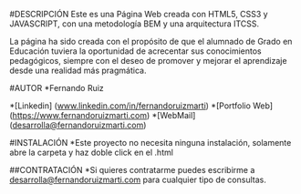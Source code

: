 #DESCRIPCIÓN Este es una Página Web creada con HTML5, CSS3 y JAVASCRIPT, con una metodología BEM y una arquitectura ITCSS.

La página ha sido creada con el propósito de que el alumnado de Grado en Educación tuviera la oportunidad de acrecentar sus conocimientos pedagógicos, siempre con el deseo de promover
y mejorar el aprendizaje desde una realidad más pragmática.

#AUTOR *Fernando Ruiz

*[Linkedin] (www.linkedin.com/in/fernandoruizmarti) *[Portfolio Web] (https://www.fernandoruizmarti.com) *[WebMail] (desarrolla@fernandoruizmarti.com)

#INSTALACIÓN *Este proyecto no necesita ninguna instalación, solamente abre la carpeta y haz doble click en el .html

##CONTRATACIÓN *Si quieres contratarme puedes escribirme a desarrolla@fernandoruizmarti.com para cualquier tipo de consultas.
